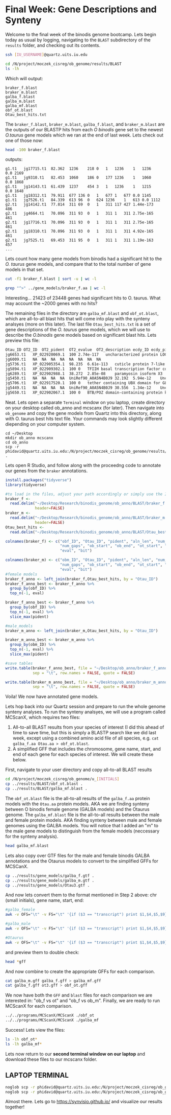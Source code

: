 # Final Week: Gene Descriptions and Synteny

Welcome to the final week of the binodis genome bootcamp. Lets begin today as usual by logging, navigating to the `BLAST` subdirectory of the `results` folder, and checking out its contents.

```bash
ssh [IU_USERNAME]@quartz.uits.iu.edu

cd /N/project/moczek_cisreg/ob_genome/results/BLAST
ls -lh
```

Which will output:

```
braker_f.blast
braker_m.blast
galba_f.blast
galba_m.blast
galba_mf.blast
obf_ot.blast
Otau_best_hits.txt
```

The `braker_f.blast`, `braker_m.blast`, `galba_f.blast`, and `braker_m.blast` are the outputs of our BLASTP hits from each _O binodis_ gene set to the newest _O.taurus_ gene models which we ran at the end of last week. Lets check out one of those now:

```bash
head -100 braker_f.blast
```
outputs:
```
g1.t1	jg17715.t1	82.362	1236	218	0	1	1236	1	1236	0.0	2169
g1.t1	jg9310.t1	82.453	1060	186	0	177	1236	1	1060	0.0	1868
g1.t1	jg14143.t1	61.439	1237	454	3	1	1236	1	1215	0.0	1648
g1.t1	jg18312.t1	79.911	677	136	0	1	677	1	677	0.0	1145
g1.t1	jg7526.t1	84.339	613	96	0	624	1236	1	613	0.0	1112
g2.t1	jg14142.t1	77.814	311	69	0	1	311	117	427	1.44e-173	486
g2.t1	jg4664.t1	70.096	311	93	0	1	311	1	311	2.75e-165	461
g2.t1	jg17716.t1	70.096	311	93	0	1	311	1	311	2.75e-165	461
g2.t1	jg18310.t1	70.096	311	93	0	1	311	1	311	4.92e-165	461
g2.t1	jg7525.t1	69.453	311	95	0	1	311	1	311	1.19e-163	457
...
```
Lets count how many gene models from binodis had a significant hit to the _O. taurus_ gene models, and compare that to the total number of gene models in that set. 
```bash
cut -f1 braker_f.blast | sort -u | wc -l

grep "^>" ../gene_models/braker_f.aa | wc -l
```

Interesting... 21423 of 23448 genes had significant hits to O. taurus. What may account the ~2000 genes with no hits?

The remaining files in the directory are `galba_mf.blast` and `obf_ot.blast`, which are all-to-all blast hits that will come into play with the synteny analsyes (more on this later). The last file `Otau_best_hits.txt` is a set of gene descriptions of the _O. taurus_ gene models, which we will use to describe the _O.binodis_ gene models based on significant blast hits. Lets preview this file:

```bash
Otau_ID	OT2_ID	OT2_pident	OT2_evalue	OT2_description	ecdy_ID	ecdy_pident	ecdy_evalue	ecdy_description
jg6653.t1	XP_022920069.1	100	2.74e-117	uncharacterized protein LOC111428662	UniRef90_N6UAK1	33.75	4.5e-23	SAM domain-containing protein (Fragment)
jg6009.t1	NA	NA	NA	NA	NA	NA	NA	NA
jg5736.t1	XP_022905354.1	98.235	6.61e-113	cuticle protein 7-like	UniRef90_A0A1I8PDP8	57.669	7.55e-45	Uncharacterized protein
jg5894.t1	XP_022909302.1	100	0	TFIIH basal transcription factor complex helicase XPD subunit	UniRef90_D6WI90	90.646	0	General transcription and DNA repair factor IIH helicase subunit XPD
jg6289.t1	XP_022902988.1	38.272	2.85e-08	paramyosin isoform X3	NA	NA	NA	NA
jg5450.t1	NA	NA	NA	NA	UniRef90_A0A5N4B0J9	32.192	5.94e-12	Uncharacterized protein
jg5706.t1	XP_022917520.1	100	0	tether containing UBX domain for GLUT4	UniRef90_A0A0T6B6A4	58.608	0	Ubiquitin
jg5449.t1	NA	NA	NA	NA	UniRef90_A0A5N4B0J9	30.556	1.34e-12	Uncharacterized protein
jg5650.t1	XP_022902067.1	100	0	BTB/POZ domain-containing protein kctd15, partial	UniRef90_A0A5N4A5I0	81.419	7.94e-176	BTB domain-containing protein
```

Neat. Lets open a separate `Terminal` window on you laptop, create directory on your desktop called ob_anno and mcscanx (for later). Then navigate into `ob_genome` and copy the gene models from Quartz into this directory, along with O. taurus best hits text file. Your commands may look slightly different diepending on your computer system. 

```
cd ~/Desktop
mkdir ob_anno mcscanx
cd ob_anno
scp -r phidavid@quartz.uits.iu.edu:/N/project/moczek_cisreg/ob_genome/results/BLAST/ .
```

Lets open R Studio, and follow along with the proceedng code to annotate our genes from the `braker` annotations. 

```R
install.packages("tidyverse")
library(tidyverse)

#to load in the files, adjust your path accordingly or simply use the Import Dataset function within R
braker_f <- 
  read.delim("~/Desktop/Research/binodis_genome/ob_anno/BLAST/braker_f.blast",
             header=FALSE)
braker_m <- 
  read.delim("~/Desktop/Research/binodis_genome/ob_anno/BLAST/braker_m.blast", 
             header=FALSE)
Otau_best_hits <- 
  read.delim("~/Desktop/Research/binodis_genome/ob_anno/BLAST/Otau_best_hits.txt")

colnames(braker_f) <- c("obf_ID", "Otau_ID", "pident", "aln_len", "num_mismatch", 
                        "num_gaps", "ob_start", "ob_end", "ot_start", "ot_end",
                        "eval", "bit")

colnames(braker_m) <- c("obm_ID", "Otau_ID", "pident", "aln_len", "num_mismatch", 
                        "num_gaps", "ob_start", "ob_end", "ot_start", "ot_end",
                        "eval", "bit")
#female models
braker_f_anno <- left_join(braker_f,Otau_best_hits, by = "Otau_ID")
braker_f_anno_best <- braker_f_anno %>% 
  group_by(obf_ID) %>% 
  top_n(-1, eval)

braker_f_anno_best <- braker_f_anno %>% 
  group_by(obf_ID) %>% 
  top_n(-1, eval) %>% 
  slice_max(pident)

#male_models
braker_m_anno <- left_join(braker_m,Otau_best_hits, by = "Otau_ID")

braker_m_anno_best <- braker_m_anno %>% 
  group_by(obm_ID) %>% 
  top_n(-1, eval) %>% 
  slice_max(pident)

#save tables
write.table(braker_f_anno_best, file = "~/Desktop/ob_anno/braker_f_anno_best.txt", 
            sep = "\t", row.names = FALSE, quote = FALSE)

write.table(braker_m_anno_best, file = "~/Desktop/ob_anno/braker_m_anno_best.txt", 
            sep = "\t", row.names = FALSE, quote = FALSE)
```

Voila! We now have annotated gene models. 

Lets hop back into our Quartz session and prepare to run the whole genome synteny analyses. To run the synteny analsyes, we will use a program called MCScanX, which requires two files: 
1) All-to-all BLAST results from your species of interest (I did this ahead of time to save time, but this is simply a BLASTP search like we did last week, except using a combined amino acid file of all species, e.g. `cat galba_f.aa Otau.aa > obf_ot.blast`.
2) A simplified GFF that includes the chromosome, gene name, start, and end of each gene for each species of interest. We will create these below.

First, navigate to your user directory and copy all-to-all BLAST results 

```bash
cd /N/project/moczek_cisreg/ob_genome/u_[INITIALS]
cp ../results/BLAST/obf_ot.blast .
cp ../results/BLAST/galba_mf.blast .
```

The `obf_ot.blast` file is the all-to-all results of the `galba_f.aa` protein models with the `Otau.aa` protein models. AKA we are finding synteny between O binodis female genome (GALBA models) and the Otaurus genome. The `galba_mf.blast` file is the all-to-all results between the male and female protein models. AKA finding synteny between male and female genomes using the GALBA models. You will notice that I added an "m" to the male gene models to distinguish from the female models (neccessary for the synteny analysis).

```bash
head galba_mf.blast
```

Lets also copy over GTF files for the male and female binodis GALBA annotations and the Otaurus models to convert to the simplified GFFs for MCSCanX. 

```bash
cp ../results/gene_models/galba_f.gtf .
cp ../results/gene_models/galba_m.gtf .
cp ../results/gene_models/Otau3.gtf .
```

And now lets convert them to the format mentioned in Step 2 above: chr (small initials), gene name, start, end:

```bash
#galba_female
awk -v OFS="\t" -v FS="\t" '{if ($3 == "transcript") print $1,$4,$5,$9}' galba_f.gtf | sed 's/contig_/ob/g' | awk -v OFS="\t" -v FS="\t" '{print $1, $4, $2, $3}' > galba_f.gff

#galba_male
awk -v OFS="\t" -v FS="\t" '{if ($3 == "transcript") print $1,$4,$5,$9}' galba_m.gtf | sed 's/contig/mb/g' | awk -v OFS="\t" -v FS="\t" '{print $1, $4, $2, $3}' | sed 's/\tg/\tmg/g' > galba_m.gff

#Otaurus
awk -v OFS="\t" -v FS="\t" '{if ($3 == "transcript") print $1,$4,$5,$9}' Otau3.gtf | sed 's/transcript_id "//g' | sed 's/"\;.*//g' | sed 's/Schr/ot/g' | sed 's/chr/ot/g' | sed 's/ScKx7SY_/ot/g' | awk -v OFS="\t" -v FS="\t" '{print $1,$4,$2,$3}' > ot3.gff
```

and preview them to double check:

```bash
head *gff
```

And now combine to create the appropriate GFFs for each comparison.

```bash
cat galba_m.gff galba_f.gff > galba_mf.gff
cat galba_f.gff ot3.gff > obf_ot.gff
```

We now have both the `GFF` and `blast` files for each comparison we are interested in: "ob_f vs ot" and "ob_f vs ob_m". Finally, we are ready to run MCScanX for each comparison. 

```bash
../../programs/MCScanX/MCScanX ./obf_ot
../../programs/MCScanX/MCScanX ./galba_mf
```

Success! Lets view the files:

```bash
ls -lh obf_ot*
ls -lh galba_mf*
```

Lets now return to our **second terminal window on our laptop** and download these files to our mcscanx folder.

## LAPTOP TERMINAL
```bash
noglob scp -r phidavid@quartz.uits.iu.edu:/N/project/moczek_cisreg/ob_genome/u_[INITIALS]/galba_mf.* ./mcscanx
noglob scp -r phidavid@quartz.uits.iu.edu:/N/project/moczek_cisreg/ob_genome/u_pd/obf_ot.* ./mcscanx
```

Almost there. Lets go to https://synvisio.github.io/ and visualize our results together!













